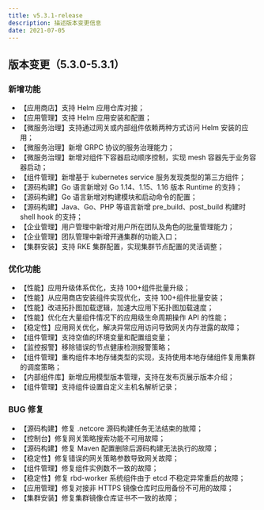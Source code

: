 ```yaml
---
title: v5.3.1-release
description: 描述版本变更信息
date: 2021-07-05
---
```


## 版本变更（5.3.0-5.3.1）

### 新增功能

- 【应用商店】支持 Helm 应用仓库对接；
- 【应用管理】支持 Helm 应用安装和配置；
- 【微服务治理】支持通过网关或内部组件依赖两种方式访问 Helm 安装的应用；
- 【微服务治理】新增 GRPC 协议的服务治理能力；
- 【微服务治理】新增对组件下容器启动顺序控制，实现 mesh 容器先于业务容器启动；
- 【组件管理】新增基于 kubernetes service 服务发现类型的第三方组件；
- 【源码构建】Go 语言新增对 Go 1.14、1.15、1.16 版本 Runtime 的支持；
- 【源码构建】Go 语言新增对构建模块和启动命令的配置；
- 【源码构建】Java、Go、PHP 等语言新增 pre_build、post_build 构建时 shell hook 的支持；
- 【企业管理】用户管理中新增对用户所在团队及角色的批量管理能力；
- 【企业管理】团队管理中新增开通集群的功能入口；
- 【集群安装】支持 RKE 集群配置，实现集群节点配置的灵活调整；

### 优化功能

- 【性能】应用升级体系优化，支持 100+组件批量升级；
- 【性能】从应用商店安装组件实现优化，支持 100+组件批量安装；
- 【性能】改进拓扑图加载逻辑，加速大应用下拓扑图加载速度；
- 【性能】优化在大量组件情况下的应用级生命周期操作 API 的性能；
- 【稳定性】应用网关优化，解决异常应用访问导致网关内存泄露的故障；
- 【组件管理】支持空值的环境变量和配置组变量；
- 【监控报警】移除错误的节点健康检测报警策略；
- 【组件管理】重构组件本地存储类型的实现，支持使用本地存储组件复用集群的调度策略；
- 【内部组件库】新增应用模型版本管理，支持在发布页展示版本介绍；
- 【组件管理】支持组件设置自定义主机名解析记录；

### BUG 修复

- 【源码构建】修复 .netcore 源码构建任务无法结束的故障；
- 【控制台】修复网关策略搜索功能不可用故障；
- 【源码构建】修复 Maven 配置删除后源码构建无法执行的故障；
- 【稳定性】修复错误的网关策略参数导致网关故障；
- 【组件管理】修复组件实例数不一致的故障；
- 【稳定性】修复 rbd-worker 系统组件由于 etcd 不稳定异常重启的故障；
- 【应用管理】修复对接非 HTTPS 镜像仓库时应用备份不可用的故障；
- 【集群安装】修复集群镜像仓库证书不一致的故障；
